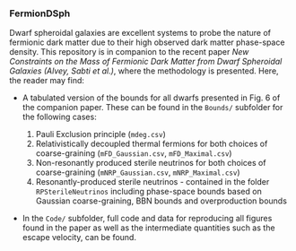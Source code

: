### FermionDSph

Dwarf spheroidal galaxies are excellent systems to probe the nature of fermionic dark matter due to their high observed dark matter phase-space density. This repository is in companion to the recent paper *New Constraints on the Mass of Fermionic Dark Matter from Dwarf Spheroidal Galaxies (Alvey, Sabti et al.)*, where the methodology is presented. Here, the reader may find:

- A tabulated version of the bounds for all dwarfs presented in Fig. 6 of the companion paper. These can be found in the `Bounds/` subfolder for the following cases:
  1. Pauli Exclusion principle (`mdeg.csv`)
  2. Relativistically decoupled thermal fermions for both choices of coarse-graining (`mFD_Gaussian.csv`, `mFD_Maximal.csv`)
  3. Non-resonantly produced sterile neutrinos for both choices of coarse-graining (`mNRP_Gaussian.csv`, `mNRP_Maximal.csv`)
  4. Resonantly-produced sterile neutrinos - contained in the folder `RPSterileNeutrinos` including phase-space bounds based on Gaussian coarse-graining, BBN bounds and overproduction bounds
 
- In the `Code/` subfolder, full code and data for reproducing all figures found in the paper as well as the intermediate quantities such as the escape velocity, can be found.
